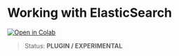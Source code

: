 # Working with ElasticSearch

[![Open in Colab](https://colab.research.google.com/assets/colab-badge.svg)](https://colab.research.google.com/drive/1EcC5p8-ctE4d0ViA0_lswJTE5-06mHTu)



> Status: **PLUGIN / EXPERIMENTAL**